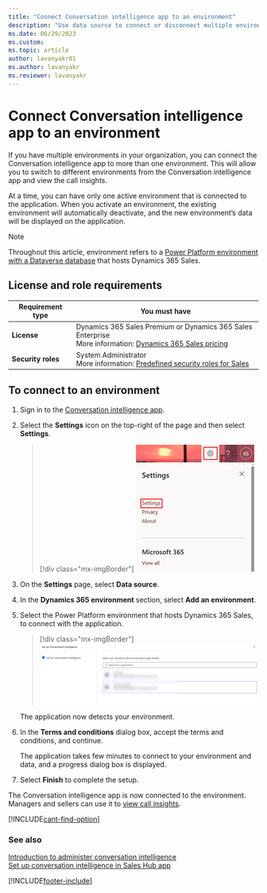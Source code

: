```yaml
---
title: "Connect Conversation intelligence app to an environment"
description: "Use data source to connect or disconnect multiple environments with conversation intelligence."
ms.date: 06/29/2023
ms.custom: 
ms.topic: article
author: lavanyakr01
ms.author: lavanyakr
ms.reviewer: lavanyakr
---
```

# Connect Conversation intelligence app to an environment  

If you have multiple environments in your organization, you can connect the Conversation intelligence app to more than one environment. This will allow you to switch to different environments from the Conversation intelligence app and view the call insights. 

At a time, you can have only one active environment that is connected to the application. When you activate an environment, the existing environment will automatically deactivate, and the new environment’s data 
will be displayed on the application. 

> [!NOTE]
> Throughout this article, environment refers to a [Power Platform environment with a Dataverse database](/power-platform/admin/create-environment#create-an-environment-with-a-database) that hosts Dynamics 365 Sales.

## License and role requirements

| Requirement type | You must have |
|-----------------------|---------|
| **License** | Dynamics 365 Sales Premium or Dynamics 365 Sales Enterprise <br>More information: [Dynamics 365 Sales pricing](https://dynamics.microsoft.com/sales/pricing/) |
| **Security roles** | System Administrator <br>  More information: [Predefined security roles for Sales](security-roles-for-sales.md)|


## To connect to an environment

1.	Sign in to the [Conversation intelligence app](https://sales.ai.dynamics.com/). 

3.	Select the **Settings** icon on the top-right of the page and then select **Settings**.

    > [!div class="mx-imgBorder"]
    > ![Select settings option](media/si-app-admin-select-settings.png "Select settings option")

4.	On the **Settings** page, select **Data source**. 
 
5.	In the **Dynamics 365 environment** section, select **Add an environment**.
 
6.	Select the Power Platform environment that hosts Dynamics 365 Sales, to connect with the application.

    > [!div class="mx-imgBorder"]
    > ![Select the environment](media/si-app-admin-connect-d365-organization.png "Select the environment")

    The application now detects your environment.

7.	In the **Terms and conditions** dialog box, accept the terms and conditions, and continue.
 
    The application takes few minutes to connect to your environment and data, and a progress dialog box is displayed.
 

11.	Select **Finish** to complete the setup.
  
The Conversation intelligence app is now connected to the environment.  Managers and sellers can use it to [view call insights](view-and-understand-call-summary.md).

[!INCLUDE[cant-find-option](../includes/cant-find-option.md)]

### See also

[Introduction to administer conversation intelligence](intro-admin-guide-sales-insights.md#administer-conversation-intelligence)  
[Set up conversation intelligence in Sales Hub app](fre-setup-ci-sales-app.md)  

[!INCLUDE[footer-include](../includes/footer-banner.md)]
